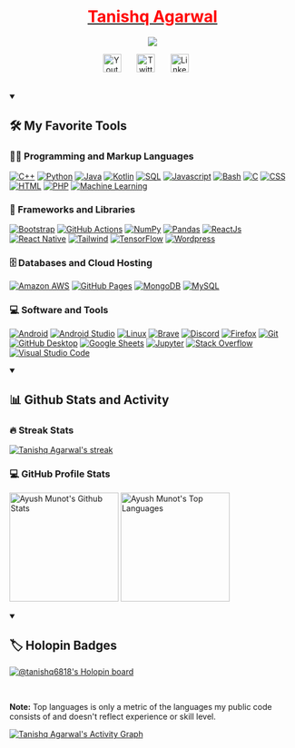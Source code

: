 <a href="https://github.com/tanishq6818">
  <h1  align="center" style="color:red;">
    Tanishq Agarwal
  </h1>
</a>

<p align="center">
  <a href="https://github.com/tanishq6818">
    <img src="https://readme-typing-svg.demolab.com/?lines=Software%20Developer;Exploring%20the%20World🌍...&font=Fira%20Code&center=true&width=440&height=45&color=FF0000&vCenter=true&pause=1000&size=22" /></a>
</p>

<p align="center">
  <a href="https://youtube.com/@addictedInsaan"><img width="32px" alt="Youtube" title="Youtube" src="https://www.iconsdb.com/icons/preview/red/youtube-xxl.png"/></a>
  &#8287;&#8287;&#8287;&#8287;&#8287;
  <a href="https://twitter.com/Tanishq6818"><img width="32px" alt="Twitter" title="Twitter" src="https://www.iconsdb.com/icons/preview/red/twitter-xxl.png"/></a>
  &#8287;&#8287;&#8287;&#8287;&#8287;
  <a href="https://www.linkedin.com/in/tanishqagro/"><img width="32px" alt="LinkedIn" title="LinkedIn" src="https://www.iconsdb.com/icons/preview/red/linkedin-xxl.png"/></a>
  &#8287;&#8287;&#8287;&#8287;&#8287;
</p>

<br/>

<details open> 
  <summary><h2>🛠️ My Favorite Tools</h2></summary>

  <h3>👨‍💻 Programming and Markup Languages</h3>

  <p>
      <a href="https://github.com/search?q=user%3Atanishq6818+language%3Acpp"><img alt="C++" src="https://img.shields.io/badge/C++-9C033A.svg?logo=cpp2&logoColor=white"></a>
      <a href="https://github.com/search?q=user%3Atanishq6818+language%3Apython"><img alt="Python" src="https://img.shields.io/badge/Python-14354C.svg?logo=python&logoColor=white"></a>
      <a href="https://github.com/search?q=user%3Atanishq6818+language%3Ajava"><img alt="Java" src="https://custom-icon-badges.demolab.com/badge/Java-007396.svg?logo=java&logoColor=white"></a>
      <a href="https://github.com/search?q=user%3Atanishq6818+language%3Akotlin"><img alt="Kotlin" src="https://custom-icon-badges.demolab.com/badge/Kotlin-0095D5.svg?logo=kotlin&logoColor=white"></a>
      <a href="https://github.com/search?q=user%3Atanishq6818+language%3Asql"><img alt="SQL" src="https://img.shields.io/badge/SQL-025E8C.svg?logo=database&logoColor=white"></a>
      <a href="https://github.com/search?q=user%3Atanishq6818+language%3Ajavascript"><img alt="Javascript" src="https://img.shields.io/badge/JavaScript-F7DF1E.svg?logo=javascript&logoColor=black"></a>
      <a href="https://github.com/search?q=user%3Atanishq6818+language%3Abash"><img alt="Bash" src="https://img.shields.io/badge/Bash-121011.svg?logo=gnu-bash&logoColor=white"></a>
      <a href="https://github.com/search?q=user%3Atanishq6818+language%3Ac"><img alt="C" src="https://img.shields.io/badge/C-A8B9CC.svg?logo=c&logoColor=white"></a>
      <a href="https://github.com/search?q=user%3Atanishq6818+language%3Acss"><img alt="CSS" src="https://img.shields.io/badge/CSS-1572B6.svg?logo=css3&logoColor=white"></a>
      <a href="https://github.com/search?q=user%3Atanishq6818+language%3Ahtml"><img alt="HTML" src="https://img.shields.io/badge/HTML-E34F26.svg?logo=html5&logoColor=white"></a>
      <a href="https://github.com/search?q=user%3Atanishq6818+language%3Aphp"><img alt="PHP" src="https://img.shields.io/badge/PHP-777BB4.svg?logo=php&logoColor=white"></a>
      <a href="https://github.com/topics/machinelearning"><img alt="Machine Learning" src="https://custom-icon-badges.demolab.com/badge/Machine%20Learning-FF6F61.svg?logo=machinelearning&logoColor=white"></a>
      
  </p>

  <h3>🧰 Frameworks and Libraries</h3>

  <p>
      <a href="#"><img alt="Bootstrap" src="https://img.shields.io/badge/Bootstrap-7952B3.svg?logo=bootstrap&logoColor=white"></a>
      <a href="#"><img alt="GitHub Actions" src="https://img.shields.io/badge/GitHub%20Actions-2088FF.svg?logo=github%20actions&logoColor=white"></a>
      <a href="#"><img alt="NumPy" src="https://img.shields.io/badge/Numpy-013243.svg?logo=numpy&logoColor=white"></a>
      <a href="#"><img alt="Pandas" src="https://img.shields.io/badge/Pandas-150458.svg?logo=pandas&logoColor=white"></a>
      <a href="#"><img alt="ReactJs" src="https://img.shields.io/badge/React-61DAFB.svg?logo=react&logoColor=white"></a>
      <a href="#"><img alt="React Native" src="https://img.shields.io/badge/React Native-61DAFB.svg?logo=react&logoColor=white"></a>
      <a href="#"><img alt="Tailwind" src="https://img.shields.io/badge/Tailwind-06B6D4.svg?logo=tailwindcss&logoColor=white"></a>
      <a href="#"><img alt="TensorFlow" src="https://img.shields.io/badge/TensorFlow-FF6F00.svg?logo=TensorFlow&logoColor=white"></a>
      <a href="#"><img alt="Wordpress" src="https://img.shields.io/badge/Wordpress-21759B?logo=wordpress&logoColor=white"></a>
 </p>

  <h3>🗄️ Databases and Cloud Hosting</h3>

  <p>
      <a href="#"><img alt="Amazon AWS" src="https://img.shields.io/badge/AWS-232F3E.svg?logo=amazonaws&logoColor=white"></a>
      <a href="#"><img alt="GitHub Pages" src="https://img.shields.io/badge/GitHub%20Pages-222222.svg?logo=github&logoColor=white"></a>
      <a href="#"><img alt="MongoDB" src ="https://img.shields.io/badge/MongoDB-4ea94b.svg?logo=mongodb&logoColor=white"></a>
      <a href="#"><img alt="MySQL" src="https://img.shields.io/badge/MySQL-00f.svg?logo=mysql&logoColor=white"></a>
  </p>

  <h3>💻 Software and Tools</h3>

  <p>
      <a href="#"><img alt="Android" src="https://img.shields.io/badge/Android-3DDC84?logo=android&logoColor=white"></a>
      <a href="#"><img alt="Android Studio" src="https://img.shields.io/badge/Android%20Studio-008678.svg?logo=android-studio&logoColor=white"></a>
      <a href="#"><img alt="Linux" src="https://img.shields.io/badge/Arch%20Linux-1793D1.svg?logo=arch-linux&logoColor=white"></a>
      <a href="#"><img alt="Brave" src="https://img.shields.io/badge/-Brave-FB542B?logo=brave&logoColor=white"></a>
      <a href="#"><img alt="Discord" src="https://img.shields.io/badge/-Discord-5865F2.svg?logo=discord&logoColor=white"></a>
      <a href="#"><img alt="Firefox" src="https://img.shields.io/badge/-Firefox-FF7139.svg?logo=firefox-browser&logoColor=white"></a>
      <a href="#"><img alt="Git" src="https://img.shields.io/badge/Git-F05033.svg?logo=git&logoColor=white"></a>
      <a href="#"><img alt="GitHub Desktop" src="https://img.shields.io/badge/GitHub%20Desktop-8034A9.svg?logo=github&logoColor=white"></a>
      <a href="#"><img alt="Google Sheets" src="https://img.shields.io/badge/Sheets-34A853.svg?logo=google%20sheets&logoColor=white"></a>
      <a href="#"><img alt="Jupyter" src="https://img.shields.io/badge/Jupyter-F37626.svg?logo=Jupyter&logoColor=white"></a>
      <a href="#"><img alt="Stack Overflow" src="https://img.shields.io/badge/-Stack%20Overflow-FE7A16?logo=stack-overflow&logoColor=white"></a>
      <a href="#"><img alt="Visual Studio Code" src="https://img.shields.io/badge/Visual%20Studio%20Code-0078d7.svg?logo=visual-studio-code&logoColor=white"></a>
    <!--<a href="https://www.figma.com/"><img alt="Figma" src="https://custom-icon-badges.demolab.com/badge/Figma-F24E1E.svg?logo=figma&logoColor=white"></a>
            <a href="https://www.adobe.com/creativecloud.html"><img alt="Adobe Suite" src="https://example.com/adobe-suite-icon.png"></a>-->
  </p>
</details>

<details open> 
  <summary><h2>📊 Github Stats and Activity</h2></summary>

  <h3>🔥 Streak Stats</h3>

  <p>
    <a href="https://github.com/tanishq6818">
      <img title="🔥 Get streak stats for your profile at git.io/streak-stats" alt="Tanishq Agarwal's streak" src="https://streak-stats.demolab.com/?user=tanishq6818&theme=monokai-metallian&hide_border=true"/>
    </a>
  </p>

  <h3>💻 GitHub Profile Stats</h3>

<a href="https://github.com/anuraghazra/github-readme-stats"><img alt="Ayush Munot's Github Stats" src="https://denvercoder1-github-readme-stats.vercel.app/api/?username=tanishq6818&show_icons=true&include_all_commits=true&count_private=true&theme=react&hide_border=true&bg_color=1F222E&title_color=F85D7F&icon_color=F8D866" height="192px"/></a>
<a href="https://github.com/anuraghazra/github-readme-stats"><img alt="Ayush Munot's Top Languages" src="https://denvercoder1-github-readme-stats.vercel.app/api/top-langs/?username=tanishq6818&langs_count=8&layout=compact&theme=react&hide_border=true&bg_color=1F222E&title_color=F85D7F&icon_color=F8D866&hide=Jupyter%20Notebook,Roff" height="192px"/></a>

<details open> 
  <summary><h2>🏷️ Holopin Badges</h2></summary>

  <p><a href="https://www.holopin.io/@tanishq6818"><img src="https://holopin.me/tanishq6818" alt="@tanishq6818&#39;s Holopin board"></a></p>
</details>
<br/>

<b>Note:</b> Top languages is only a metric of the languages my public code consists of and doesn't reflect experience or skill level.

<a href="https://github.com/ashutosh00710/github-readme-activity-graph"><img alt="Tanishq Agarwal's Activity Graph" src="https://github-readme-activity-graph.vercel.app/graph/?username=tanishq6818&bg_color=1F222E&color=F8D866&line=F85D7F&point=FFFFFF&hide_border=true" /></a>

</details>
